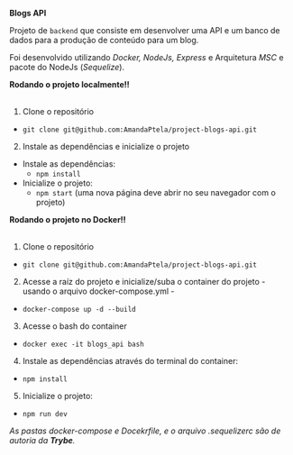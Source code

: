   <strong> Blogs API </strong><br />

Projeto de `backend` que consiste em desenvolver uma API e um banco de dados para a produção de conteúdo para um blog.

Foi desenvolvido utilizando _Docker, NodeJs, Express_ e Arquitetura _MSC_ e pacote do NodeJs (_Sequelize_).

  <summary><strong>Rodando o projeto localmente‼️ </strong></summary><br />
  
  1. Clone o repositório
   - `git clone git@github.com:AmandaPtela/project-blogs-api.git`
    
  2. Instale as dependências e inicialize o projeto
  - Instale as dependências:
    - `npm install`
  - Inicialize o projeto:
    - `npm start` (uma nova página deve abrir no seu navegador com o projeto)
  
  <summary><strong>Rodando o projeto no Docker‼️ </strong></summary><br />
  
  1. Clone o repositório
   - `git clone git@github.com:AmandaPtela/project-blogs-api.git`
  
  2. Acesse a raíz do projeto e inicialize/suba o container do projeto - usando o arquivo docker-compose.yml -
   - `docker-compose up -d --build`
     
  3. Acesse o bash do container
   - `docker exec -it blogs_api bash`
  4. Instale as dependências através do terminal do container:
   - `npm install`
  5. Inicialize o projeto:
   - `npm run dev`
  
*As pastas _docker-compose_ e _Docekrfile_, e o arquivo _.sequelizerc_ são de autoria da **Trybe**.*
